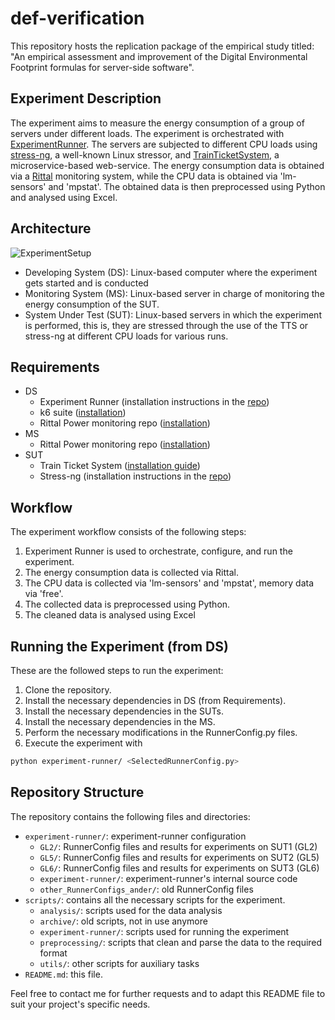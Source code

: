 def-verification
====================================

This repository hosts the replication package of the empirical study titled:  "An empirical assessment and improvement of the Digital Environmental Footprint formulas for server-side software".

Experiment Description
----------------------

The experiment aims to measure the energy consumption of a group of servers under different loads. The experiment is orchestrated with [ExperimentRunner](https://github.com/S2-group/experiment-runner). The servers are subjected to different CPU loads using [stress-ng](https://github.com/ColinIanKing/stress-ng), a well-known Linux stressor, and [TrainTicketSystem](https://github.com/FudanSELab/train-ticket), a microservice-based web-service. The energy consumption data is obtained via a [Rittal](https://github.com/GioDoesntKnowCode/Rittal_Power_Monitoring) monitoring system, while the CPU data is obtained via 'lm-sensors' and 'mpstat'. The obtained data is then preprocessed using Python and analysed using Excel.

Architecture
--------
![ExperimentSetup](https://github.com/eguiwow/def-verification/assets/22910746/87cf9e8e-28f4-4d6e-8121-abed32f1166b)
* Developing System (DS): Linux-based computer where the experiment gets started and is conducted
* Monitoring System (MS): Linux-based server in charge of monitoring the energy consumption of the SUT.
* System Under Test (SUT): Linux-based servers in which the experiment is performed, this is, they are stressed through the use of the TTS or stress-ng at different CPU loads for various runs.

Requirements
--------
* DS
  - Experiment Runner (installation instructions in the [repo](https://github.com/S2-group/experiment-runner))
  - k6 suite ([installation](https://k6.io/docs/get-started/installation/))
  - Rittal Power monitoring repo ([installation](https://github.com/GioDoesntKnowCode/Rittal_Power_Monitoring))
* MS
  - Rittal Power monitoring repo ([installation](https://github.com/GioDoesntKnowCode/Rittal_Power_Monitoring))
* SUT
  - Train Ticket System ([installation guide](https://github.com/FudanSELab/train-ticket/wiki/Installation-Guide))
  - Stress-ng (installation instructions in the [repo](https://github.com/ColinIanKing/stress-ng))

Workflow
--------

The experiment workflow consists of the following steps:

1.  Experiment Runner is used to orchestrate, configure, and run the experiment.
2.  The energy consumption data is collected via Rittal.
3.  The CPU data is collected via 'lm-sensors' and 'mpstat', memory data via 'free'.
4.  The collected data is preprocessed using Python.
5.  The cleaned data is analysed using Excel

Running the Experiment (from DS)
----------------------

These are the followed steps to run the experiment:

1.  Clone the repository.
2.  Install the necessary dependencies in DS (from Requirements).
3.  Install the necessary dependencies in the SUTs.
4.  Install the necessary dependencies in the MS.
5.  Perform the necessary modifications in the RunnerConfig.py files.
6.  Execute the experiment with
```bash
python experiment-runner/ <SelectedRunnerConfig.py>
```

Repository Structure
--------------------

The repository contains the following files and directories:

- `experiment-runner/`: experiment-runner configuration
  - `GL2/`: RunnerConfig files and results for experiments on SUT1 (GL2)
  - `GL5/`: RunnerConfig files and results for experiments on SUT2 (GL5)
  - `GL6/`: RunnerConfig files and results for experiments on SUT3 (GL6)
  - `experiment-runner/`: experiment-runner's internal source code
  - `other_RunnerConfigs_ander/`: old RunnerConfig files
- `scripts/`: contains all the necessary scripts for the experiment.
  - `analysis/`: scripts used for the data analysis
  - `archive/`: old scripts, not in use anymore
  - `experiment-runner/`: scripts used for running the experiment
  - `preprocessing/`: scripts that clean and parse the data to the required format
  - `utils/`: other scripts for auxiliary tasks
- `README.md`: this file.


Feel free to contact me for further requests and to adapt this README file to suit your project's specific needs.
